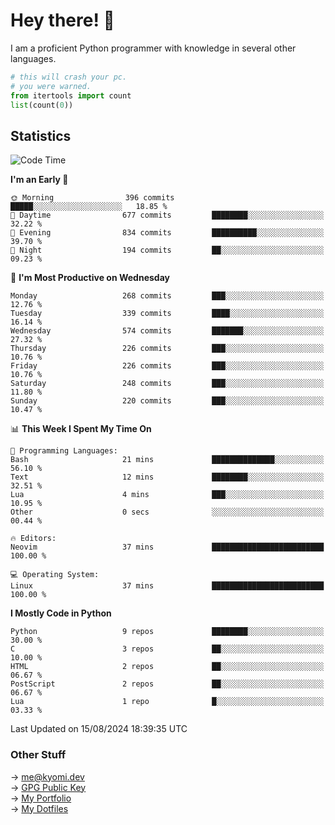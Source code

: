 # Hey there! 👋

I am a proficient Python programmer with knowledge in several other languages.

```py
# this will crash your pc.
# you were warned.
from itertools import count
list(count(0))
```

## Statistics
<!--START_SECTION:waka-->
![Code Time](http://img.shields.io/badge/Code%20Time-1%2C521%20hrs%2010%20mins-blue)

**I'm an Early 🐤** 

```text
🌞 Morning                396 commits         █████░░░░░░░░░░░░░░░░░░░░   18.85 % 
🌆 Daytime                677 commits         ████████░░░░░░░░░░░░░░░░░   32.22 % 
🌃 Evening                834 commits         ██████████░░░░░░░░░░░░░░░   39.70 % 
🌙 Night                  194 commits         ██░░░░░░░░░░░░░░░░░░░░░░░   09.23 % 
```
📅 **I'm Most Productive on Wednesday** 

```text
Monday                   268 commits         ███░░░░░░░░░░░░░░░░░░░░░░   12.76 % 
Tuesday                  339 commits         ████░░░░░░░░░░░░░░░░░░░░░   16.14 % 
Wednesday                574 commits         ███████░░░░░░░░░░░░░░░░░░   27.32 % 
Thursday                 226 commits         ███░░░░░░░░░░░░░░░░░░░░░░   10.76 % 
Friday                   226 commits         ███░░░░░░░░░░░░░░░░░░░░░░   10.76 % 
Saturday                 248 commits         ███░░░░░░░░░░░░░░░░░░░░░░   11.80 % 
Sunday                   220 commits         ███░░░░░░░░░░░░░░░░░░░░░░   10.47 % 
```


📊 **This Week I Spent My Time On** 

```text
💬 Programming Languages: 
Bash                     21 mins             ██████████████░░░░░░░░░░░   56.10 % 
Text                     12 mins             ████████░░░░░░░░░░░░░░░░░   32.51 % 
Lua                      4 mins              ███░░░░░░░░░░░░░░░░░░░░░░   10.95 % 
Other                    0 secs              ░░░░░░░░░░░░░░░░░░░░░░░░░   00.44 % 

🔥 Editors: 
Neovim                   37 mins             █████████████████████████   100.00 % 

💻 Operating System: 
Linux                    37 mins             █████████████████████████   100.00 % 
```

**I Mostly Code in Python** 

```text
Python                   9 repos             ████████░░░░░░░░░░░░░░░░░   30.00 % 
C                        3 repos             ██░░░░░░░░░░░░░░░░░░░░░░░   10.00 % 
HTML                     2 repos             ██░░░░░░░░░░░░░░░░░░░░░░░   06.67 % 
PostScript               2 repos             ██░░░░░░░░░░░░░░░░░░░░░░░   06.67 % 
Lua                      1 repo              █░░░░░░░░░░░░░░░░░░░░░░░░   03.33 % 
```




 Last Updated on 15/08/2024 18:39:35 UTC
<!--END_SECTION:waka-->

### Other Stuff

→ [me@kyomi.dev](mailto:me@kyomi.dev)\
→ [GPG Public Key](https://github.com/bitterteriyaki.gpg)\
→ [My Portfolio](https://kyomi.dev)\
→ [My Dotfiles](https://github.com/bitterteriyaki/dotfiles)
